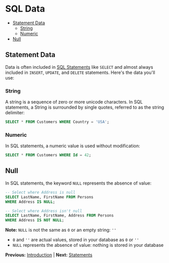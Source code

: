# SQL Data

* [Statement Data](#statement-data)
  * [String](#string)
  * [Numeric](#numeric)
* [Null](#null)

## Statement Data

Data is often included in [SQL Statements](statements.markdown) like `SELECT` and almost always included in `INSERT`, `UPDATE`, and `DELETE` statements. Here's the data you'll use:

### String

A string is a sequence of zero or more unicode characters. In SQL statements, a String is surrounded by single quotes, referred to as the string delimiter:

```sql
SELECT * FROM Customers WHERE Country = 'USA';
```

### Numeric

In SQL statements, a numeric value is used without modification:

```sql
SELECT * FROM Customers WHERE Id = 42;
```

## Null

In SQL statements, the keyword `NULL` represents the absence of value:

```sql
-- Select where Address is null
SELECT LastName, FirstName FROM Persons
WHERE Address IS NULL;

-- Select where Address isn't null
SELECT LastName, FirstName, Address FROM Persons
WHERE Address IS NOT NULL;
```

**Note:** `NULL` is not the same as `0` or an empty string: `''`

* `0` and `''` are actual values, stored in your database as `0` or `''`
* `NULL` represents the absence of value: nothing is stored in your database

**Previous:** [Introduction](introduction.markdown) |
**Next:** [Statements](statements.markdown)

